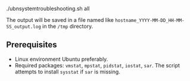 ./ubnsystemtroubleshooting.sh all


The output will be saved in a file named like `hostname_YYYY-MM-DD_HH-MM-SS_output.log` in the `/tmp` directory.

## Prerequisites

- Linux environment Ubuntu preferably. 
- Required packages: `vmstat`, `mpstat`, `pidstat`, `iostat`, `sar`. The script attempts to install `sysstat` if `sar` is missing.

